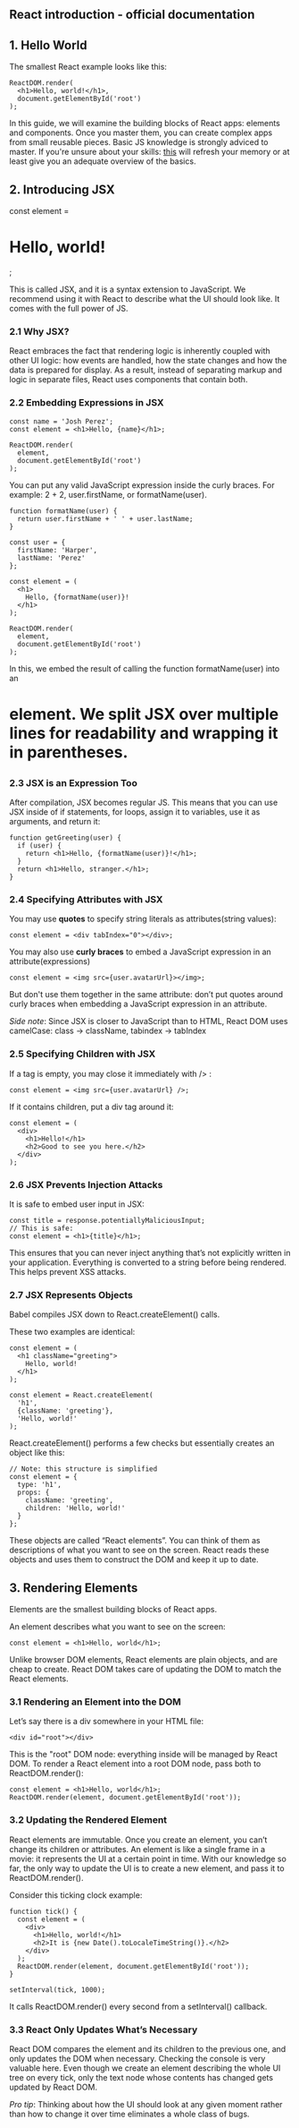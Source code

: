 ## React introduction - official documentation

## 1. Hello World

The smallest React example looks like this: 

    ReactDOM.render(
      <h1>Hello, world!</h1>,
      document.getElementById('root')
    );

In this guide, we will examine the building blocks of React apps: elements and components. Once you master them, you can create complex apps from small reusable pieces.
Basic JS knowledge is strongly adviced to master. If you're unsure about your skills: [this](https://developer.mozilla.org/en-US/docs/Web/JavaScript/A_re-introduction_to_JavaScript) will refresh your memory or at least give you an adequate overview of the basics.


## 2. Introducing JSX

const element = <h1>Hello, world!</h1>;

This is called JSX, and it is a syntax extension to JavaScript. We recommend using it with React to describe what the UI should look like. 
It comes with the full power of JS.


### 2.1 Why JSX?

React embraces the fact that rendering logic is inherently coupled with other UI logic: how events are handled, how the state changes and how the data is prepared for display.
As a result, instead of separating markup and logic in separate files, React uses components that contain both. 


### 2.2 Embedding Expressions in JSX

    const name = 'Josh Perez';
    const element = <h1>Hello, {name}</h1>;

    ReactDOM.render(
      element,
      document.getElementById('root')
    );

You can put any valid JavaScript expression inside the curly braces. For example: 2 + 2, user.firstName, or formatName(user).

    function formatName(user) {
      return user.firstName + ' ' + user.lastName;
    }

    const user = {
      firstName: 'Harper',
      lastName: 'Perez'
    };

    const element = (
      <h1>
        Hello, {formatName(user)}!
      </h1>
    );

    ReactDOM.render(
      element,
      document.getElementById('root')
    );


In this, we embed the result of calling the function formatName(user) into an <h1> element.
We split JSX over multiple lines for readability and wrapping it in parentheses.


### 2.3 JSX is an Expression Too

After compilation, JSX becomes regular JS. This means that you can use JSX inside of if statements, for loops, assign it to variables, use it as arguments, and return it:

    function getGreeting(user) {
      if (user) {
        return <h1>Hello, {formatName(user)}!</h1>;
      }
      return <h1>Hello, stranger.</h1>;
    }


### 2.4 Specifying Attributes with JSX

You may use **quotes** to specify string literals as attributes(string values):

    const element = <div tabIndex="0"></div>;

You may also use **curly braces** to embed a JavaScript expression in an attribute(expressions)

    const element = <img src={user.avatarUrl}></img>;

But don't use them together in the same attribute: don’t put quotes around curly braces when embedding a JavaScript expression in an attribute. 

*Side note*: Since JSX is closer to JavaScript than to HTML, React DOM uses camelCase: class -> className, tabindex -> tabIndex


### 2.5 Specifying Children with JSX

If a tag is empty, you may close it immediately with /> :

    const element = <img src={user.avatarUrl} />;

If it contains children, put a div tag around it:

    const element = (
      <div>
        <h1>Hello!</h1>
        <h2>Good to see you here.</h2>
      </div>
    );


### 2.6 JSX Prevents Injection Attacks

It is safe to embed user input in JSX:

    const title = response.potentiallyMaliciousInput;
    // This is safe:
    const element = <h1>{title}</h1>;

This ensures that you can never inject anything that’s not explicitly written in your application. Everything is converted to a string before being rendered. This helps prevent XSS attacks.


### 2.7 JSX Represents Objects

Babel compiles JSX down to React.createElement() calls.

These two examples are identical:

    const element = (
      <h1 className="greeting">
        Hello, world!
      </h1>
    );

    const element = React.createElement(
      'h1',
      {className: 'greeting'},
      'Hello, world!'
    );

React.createElement() performs a few checks but essentially creates an object like this:

    // Note: this structure is simplified
    const element = {
      type: 'h1',
      props: {
        className: 'greeting',
        children: 'Hello, world!'
      }
    };

These objects are called “React elements”. You can think of them as descriptions of what you want to see on the screen. React reads these objects and uses them to construct the DOM and keep it up to date.



## 3. Rendering Elements

Elements are the smallest building blocks of React apps.

An element describes what you want to see on the screen:

    const element = <h1>Hello, world</h1>;
    
Unlike browser DOM elements, React elements are plain objects, and are cheap to create. React DOM takes care of updating the DOM to match the React elements.


### 3.1 Rendering an Element into the DOM


Let’s say there is a div somewhere in your HTML file:

    <div id="root"></div>

This is the "root" DOM node: everything inside will be managed by React DOM. To render a React element into a root DOM node, pass both to ReactDOM.render():

    const element = <h1>Hello, world</h1>;
    ReactDOM.render(element, document.getElementById('root'));


### 3.2 Updating the Rendered Element


React elements are immutable. Once you create an element, you can’t change its children or attributes. An element is like a single frame in a movie: it represents the UI at a certain point in time.
With our knowledge so far, the only way to update the UI is to create a new element, and pass it to ReactDOM.render().


Consider this ticking clock example:

    function tick() {
      const element = (
        <div>
          <h1>Hello, world!</h1>
          <h2>It is {new Date().toLocaleTimeString()}.</h2>
        </div>
      );
      ReactDOM.render(element, document.getElementById('root'));
    }

    setInterval(tick, 1000);

It calls ReactDOM.render() every second from a setInterval() callback.


### 3.3 React Only Updates What’s Necessary

React DOM compares the element and its children to the previous one, and only updates the DOM when necessary. Checking the console is very valuable here.
Even though we create an element describing the whole UI tree on every tick, only the text node whose contents has changed gets updated by React DOM.

*Pro tip*: Thinking about how the UI should look at any given moment rather than how to change it over time eliminates a whole class of bugs.
